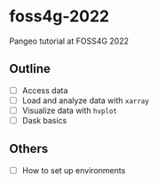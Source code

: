 # foss4g-2022
Pangeo tutorial at FOSS4G 2022

## Outline
- [ ] Access data
- [ ] Load and analyze data with `xarray`
- [ ] Visualize data with `hvplot`
- [ ] Dask basics

## Others
- [ ] How to set up environments

